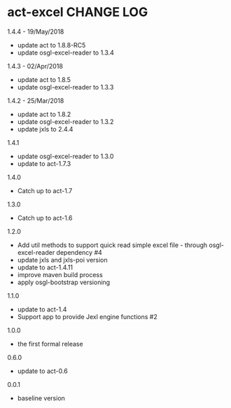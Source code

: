 # act-excel CHANGE LOG

1.4.4 - 19/May/2018
* update act to 1.8.8-RC5
* update osgl-excel-reader to 1.3.4

1.4.3 - 02/Apr/2018
* update act to 1.8.5
* update osgl-excel-reader to 1.3.3

1.4.2 - 25/Mar/2018
* update act to 1.8.2
* update osgl-excel-reader to 1.3.2
* update jxls to 2.4.4

1.4.1
* update osgl-excel-reader to 1.3.0
* update to act-1.7.3

1.4.0
* Catch up to act-1.7

1.3.0
* Catch up to act-1.6

1.2.0
* Add util methods to support quick read simple excel file - through osgl-excel-reader dependency #4 
* update jxls and jxls-poi version
* update to act-1.4.11
* improve maven build process
* apply osgl-bootstrap versioning

1.1.0
* update to act-1.4
* Support app to provide Jexl engine functions #2

1.0.0
* the first formal release

0.6.0
* update to act-0.6

0.0.1
* baseline version
 

